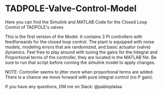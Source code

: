 # TADPOLE-Valve-Control-Model
Here you can find the Simulink and MATLAB Code for the Closed Loop Control of TADPOLE's valves

This is the first version of the Model. It contains 3 PI controllers with feedforwards for the closed loop control.
The plant is equipped with noise models, modeling errors that are randomized, and basic actuator (valve) dynamics.
Feel free to play around with tuning the gains for the Integral and Proportional terms of the controller, they are 
located in the MATLAB file. Be sure to run that script before running the simulink model to apply changes. 

NOTE: Controller seems to jitter more when proportional terms are added. There is a chance we move forward with pure integral control (no P gain).

If you have any questions, DM me on Slack: @pabloplataa
